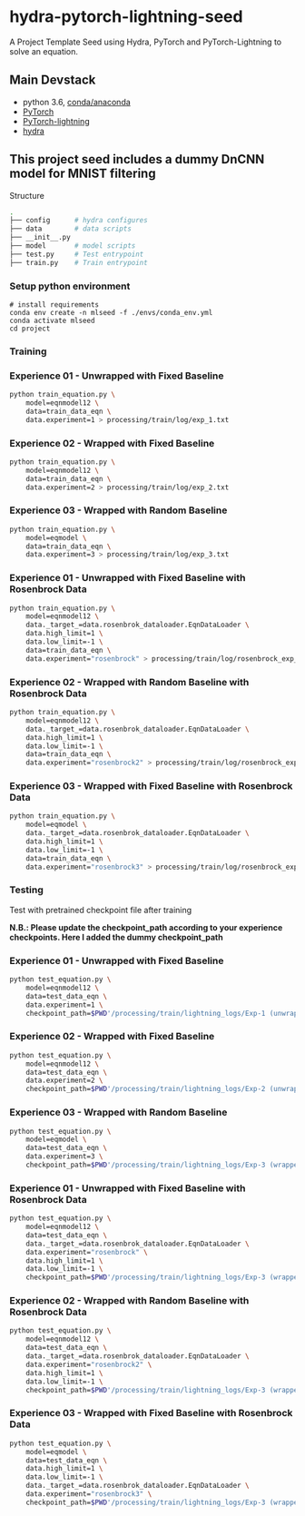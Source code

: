 # hydra-pytorch-lightning-seed
A Project Template Seed using Hydra, PyTorch and PyTorch-Lightning to solve an equation.

## Main Devstack
- python 3.6, [conda/anaconda](https://www.anaconda.com/)
- [PyTorch](https://pytorch.org/)
- [PyTorch-lightning](https://www.pytorchlightning.ai/)
- [hydra](https://hydra.cc/)

## This project seed includes a dummy DnCNN model for MNIST filtering
Structure
```bash
.
├── config      # hydra configures
├── data        # data scripts
├── __init__.py
├── model       # model scripts
├── test.py     # Test entrypoint
├── train.py    # Train entrypoint
```
### Setup python environment
```
# install requirements
conda env create -n mlseed -f ./envs/conda_env.yml
conda activate mlseed
cd project
```
 
### Training

### Experience 01 - Unwrapped with Fixed Baseline

```bash
python train_equation.py \
    model=eqnmodel12 \
    data=train_data_eqn \
    data.experiment=1 > processing/train/log/exp_1.txt
```
### Experience 02 - Wrapped with Fixed Baseline

```bash
python train_equation.py \
    model=eqnmodel12 \
    data=train_data_eqn \
    data.experiment=2 > processing/train/log/exp_2.txt
```

### Experience 03 - Wrapped with Random Baseline
```bash
python train_equation.py \
    model=eqmodel \
    data=train_data_eqn \
    data.experiment=3 > processing/train/log/exp_3.txt
```


### Experience 01 - Unwrapped with Fixed Baseline with Rosenbrock Data

```bash
python train_equation.py \
    model=eqnmodel12 \
    data._target_=data.rosenbrok_dataloader.EqnDataLoader \ 
    data.high_limit=1 \
    data.low_limit=-1 \
    data=train_data_eqn \
    data.experiment="rosenbrock" > processing/train/log/rosenbrock_exp_1.txt
```

### Experience 02 - Wrapped with Random Baseline with Rosenbrock Data

```bash
python train_equation.py \
    model=eqnmodel12 \
    data._target_=data.rosenbrok_dataloader.EqnDataLoader \ 
    data.high_limit=1 \
    data.low_limit=-1 \
    data=train_data_eqn \
    data.experiment="rosenbrock2" > processing/train/log/rosenbrock_exp_2.txt
```
### Experience 03 - Wrapped with Fixed Baseline with Rosenbrock Data

```bash
python train_equation.py \
    model=eqmodel \
    data._target_=data.rosenbrok_dataloader.EqnDataLoader \
    data.high_limit=1 \
    data.low_limit=-1 \
    data=train_data_eqn \
    data.experiment="rosenbrock3" > processing/train/log/rosenbrock_exp_3.txt
```


### Testing
Test with pretrained checkpoint file after training 

__N.B.: Please update the checkpoint_path according to your experience checkpoints. Here I added the dummy checkpoint_path__

### Experience 01 - Unwrapped with Fixed Baseline

```bash
python test_equation.py \
    model=eqnmodel12 \
    data=test_data_eqn \
    data.experiment=1 \
    checkpoint_path=$PWD'/processing/train/lightning_logs/Exp-1 (unwrapped_fixed_baseline)/checkpoints/epoch=499-step=49999.ckpt' \
```
### Experience 02 - Wrapped with Fixed Baseline

```bash
python test_equation.py \
    model=eqnmodel12 \
    data=test_data_eqn \
    data.experiment=2 \
    checkpoint_path=$PWD'/processing/train/lightning_logs/Exp-2 (unwrapped_fixed_baseline)/checkpoints/epoch=499-step=49999.ckpt' \
```

### Experience 03 - Wrapped with Random Baseline

```bash
python test_equation.py \
    model=eqmodel \
    data=test_data_eqn \
    data.experiment=3 \
    checkpoint_path=$PWD'/processing/train/lightning_logs/Exp-3 (wrapped_random_baseline)/checkpoints/epoch=499-step=49999.ckpt' \
```

### Experience 01 - Unwrapped with Fixed Baseline with Rosenbrock Data

```bash
python test_equation.py \
    model=eqnmodel12 \
    data=test_data_eqn \
    data._target_=data.rosenbrok_dataloader.EqnDataLoader \
    data.experiment="rosenbrock" \
    data.high_limit=1 \
    data.low_limit=-1 \
    checkpoint_path=$PWD'/processing/train/lightning_logs/Exp-3 (wrapped_random_baseline)/checkpoints/epoch=499-step=49999.ckpt' > processing/train/log/rosenbrock_exp-01_log_test.txt
```

### Experience 02 - Wrapped with Random Baseline with Rosenbrock Data

```bash
python test_equation.py \
    model=eqnmodel12 \
    data=test_data_eqn \
    data._target_=data.rosenbrok_dataloader.EqnDataLoader \
    data.experiment="rosenbrock2" \
    data.high_limit=1 \
    data.low_limit=-1 \
    checkpoint_path=$PWD'/processing/train/lightning_logs/Exp-3 (wrapped_random_baseline)/checkpoints/epoch=499-step=49999.ckpt' > processing/train/log/rosenbrock_exp-01_log_test.txt
```
### Experience 03 - Wrapped with Fixed Baseline with Rosenbrock Data

```bash
python test_equation.py \
    model=eqmodel \
    data=test_data_eqn \
    data.high_limit=1 \
    data.low_limit=-1 \
    data._target_=data.rosenbrok_dataloader.EqnDataLoader \
    data.experiment="rosenbrock3" \
    checkpoint_path=$PWD'/processing/train/lightning_logs/Exp-3 (wrapped_random_baseline)/checkpoints/epoch=499-step=49999.ckpt' > processing/train/log/rosenbrock_exp-01_log_test.txt
```